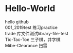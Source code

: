 # Hello-World  
hello github   
001_2019test  练习practice  
trade         库文件测试library-file-test   
Tic-Tac-Toe   三子棋，井字棋   
Mibe-Clearance 扫雷
